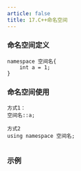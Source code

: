 ```yaml
---
article: false
title: 17.C++命名空间
---
```


### 命名空间定义
```text
namespace 空间名{
    int a = 1;
}
```
### 命名空间使用
```text
方式1：
空间名::a;

方式2
using namespace 空间名;


```
### 示例
```text





```
















































